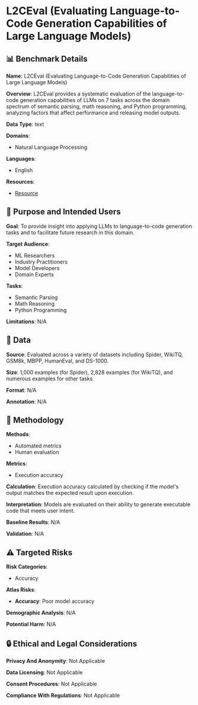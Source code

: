 # L2CEval (Evaluating Language-to-Code Generation Capabilities of Large Language Models)

## 📊 Benchmark Details

**Name**: L2CEval (Evaluating Language-to-Code Generation Capabilities of Large Language Models)

**Overview**: L2CEval provides a systematic evaluation of the language-to-code generation capabilities of LLMs on 7 tasks across the domain spectrum of semantic parsing, math reasoning, and Python programming, analyzing factors that affect performance and releasing model outputs.

**Data Type**: text

**Domains**:
- Natural Language Processing

**Languages**:
- English

**Resources**:
- [Resource](https://l2c-eval.github.io)

## 🎯 Purpose and Intended Users

**Goal**: To provide insight into applying LLMs to language-to-code generation tasks and to facilitate future research in this domain.

**Target Audience**:
- ML Researchers
- Industry Practitioners
- Model Developers
- Domain Experts

**Tasks**:
- Semantic Parsing
- Math Reasoning
- Python Programming

**Limitations**: N/A

## 💾 Data

**Source**: Evaluated across a variety of datasets including Spider, WikiTQ, GSM8k, MBPP, HumanEval, and DS-1000.

**Size**: 1,000 examples (for Spider), 2,828 examples (for WikiTQ), and numerous examples for other tasks

**Format**: N/A

**Annotation**: N/A

## 🔬 Methodology

**Methods**:
- Automated metrics
- Human evaluation

**Metrics**:
- Execution accuracy

**Calculation**: Execution accuracy calculated by checking if the model's output matches the expected result upon execution.

**Interpretation**: Models are evaluated on their ability to generate executable code that meets user intent.

**Baseline Results**: N/A

**Validation**: N/A

## ⚠️ Targeted Risks

**Risk Categories**:
- Accuracy

**Atlas Risks**:
- **Accuracy**: Poor model accuracy

**Demographic Analysis**: N/A

**Potential Harm**: N/A

## 🔒 Ethical and Legal Considerations

**Privacy And Anonymity**: Not Applicable

**Data Licensing**: Not Applicable

**Consent Procedures**: Not Applicable

**Compliance With Regulations**: Not Applicable
